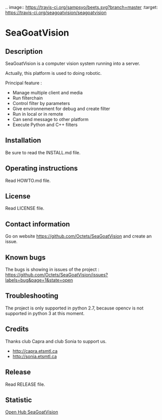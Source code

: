 .. image:: https://travis-ci.org/sampsyo/beets.svg?branch=master
	:target: https://travis-ci.org/seagoatvision/seagoatvision

SeaGoatVision
=============

Description
-----------
SeaGoatVision is a computer vision system running into a server.

Actually, this platform is used to doing robotic.

Principal feature :
 - Manage multiple client and media
 - Run filterchain
 - Control filter by parameters
 - Give environnement for debug and create filter
 - Run in local or in remote
 - Can send message to other platform
 - Execute Python and C++ filters

Installation
------------
Be sure to read the INSTALL.md file.

Operating instructions
----------------------
Read HOWTO.md file.

License
-------
Read LICENSE file.

Contact information
-------------------
Go on website https://github.com/Octets/SeaGoatVision and create an issue.

Known bugs
----------
The bugs is showing in issues of the project : https://github.com/Octets/SeaGoatVision/issues?labels=bug&page=1&state=open

Troubleshooting
---------------
The project is only supported in python 2.7, because opencv is not supported in python 3 at this moment.

Credits
-------
Thanks club Capra and club Sonia to support us.

 - http://capra.etsmtl.ca
 - http://sonia.etsmtl.ca

Release
-------
Read RELEASE file.

Statistic
---------
[Open Hub SeaGoatVision](https://www.openhub.net/p/SeaGoatVision)
